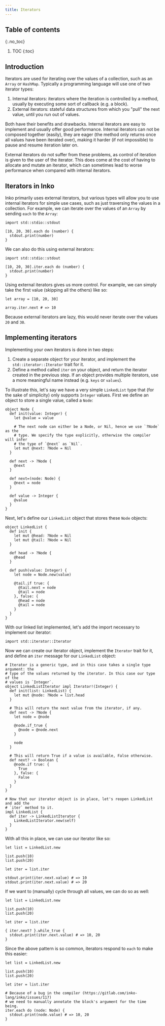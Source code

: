 ```yaml
---
title: Iterators
---
```

<!-- vale off -->

## Table of contents
{:.no_toc}

1. TOC
{:toc}

## Introduction

Iterators are used for iterating over the values of a collection, such as an
`Array` or `HashMap`. Typically a programming language will use one of two
iterator types:

1. Internal iterators: iterators where the iteration is controlled by a method,
   usually by executing some sort of callback (e.g. a block).
2. External iterators: stateful data structures from which you "pull" the next
   value, until you run out of values.

Both have their benefits and drawbacks. Internal iterators are easy to implement
and usually offer good performance. Internal iterators can not be composed
together (easily), they are eager (the method only returns once all values have
been iterated over), making it harder (if not impossible) to pause and resume
iteration later on.

External iterators do not suffer from these problems, as control of iteration is
given to the user of the iterator. This does come at the cost of having to
allocate and mutate an iterator, which can sometimes lead to worse performance
when compared with internal iterators.

## Iterators in Inko

Inko primarily uses external iterators, but various types will allow you to use
internal iterators for simple use cases, such as just traversing the values in a
collection. For example, we can iterate over the values of an `Array` by sending
`each` to the `Array`:

```inko
import std::stdio::stdout

[10, 20, 30].each do (number) {
  stdout.print(number)
}
```

We can also do this using external iterators:

```inko
import std::stdio::stdout

[10, 20, 30].iter.each do (number) {
  stdout.print(number)
}
```

Using external iterators gives us more control. For example, we can simply take
the first value (skipping all the others) like so:

```inko
let array = [10, 20, 30]

array.iter.next # => 10
```

Because external iterators are lazy, this would never iterate over the values
`20` and `30`.

## Implementing iterators

Implementing your own iterators is done in two steps:

1. Create a separate object for your iterator, and implement the
   `std::iterator::Iterator` trait for it.
2. Define a method called `iter` on your object, and return the iterator created
   in the previous step. If an object provides multiple iterators, use a more
   meaningful name instead (e.g. `keys` or `values`).

To illustrate this, let's say we have a very simple `LinkedList` type that (for
the sake of simplicity) only supports `Integer` values. First we define an
object to store a single value, called a `Node`:

```inko
object Node {
  def init(value: Integer) {
    let @value = value

    # The next node can either be a Node, or Nil, hence we use `?Node` as the
    # type. We specify the type explicitly, otherwise the compiler will infer
    # the type of `@next` as `Nil`.
    let mut @next: ?Node = Nil
  }

  def next -> ?Node {
    @next
  }

  def next=(node: Node) {
    @next = node
  }

  def value -> Integer {
    @value
  }
}
```

Next, let's define our `LinkedList` object that stores these `Node` objects:

```inko
object LinkedList {
  def init {
    let mut @head: ?Node = Nil
    let mut @tail: ?Node = Nil
  }

  def head -> ?Node {
    @head
  }

  def push(value: Integer) {
    let node = Node.new(value)

    @tail.if true: {
      @tail.next = node
      @tail = node
    }, false: {
      @head = node
      @tail = node
    }
  }
}
```

With our linked list implemented, let's add the import necessary to implement
our iterator:

```inko
import std::iterator::Iterator
```

Now we can create our iterator object, implement the `Iterator` trait for it,
and define an `iter` message for our `LinkedList` object:

```inko
# Iterator is a generic type, and in this case takes a single type argument: the
# type of the values returned by the iterator. In this case our type of the
# values is `Integer`.
object LinkedListIterator impl Iterator!(Integer) {
  def init(list: LinkedList) {
    let mut @node: ?Node = list.head
  }

  # This will return the next value from the iterator, if any.
  def next -> ?Node {
    let node = @node

    @node.if_true {
      @node = @node.next
    }

    node
  }

  # This will return True if a value is available, False otherwise.
  def next? -> Boolean {
    @node.if true: {
      True
    }, false: {
      False
    }
  }
}

# Now that our iterator object is in place, let's reopen LinkedList and add the
# `iter` method to it.
impl LinkedList {
  def iter -> LinkedListIterator {
    LinkedListIterator.new(self)
  }
}
```

With all this in place, we can use our iterator like so:

```inko
let list = LinkedList.new

list.push(10)
list.push(20)

let iter = list.iter

stdout.print(iter.next.value) # => 10
stdout.print(iter.next.value) # => 20
```

If we want to (manually) cycle through all values, we can do so as well:

```inko
let list = LinkedList.new

list.push(10)
list.push(20)

let iter = list.iter

{ iter.next? }.while_true {
  stdout.print(iter.next.value) # => 10, 20
}
```

Since the above pattern is so common, iterators respond to `each` to make this
easier:

```inko
let list = LinkedList.new

list.push(10)
list.push(20)

let iter = list.iter

# Because of a bug in the compiler (https://gitlab.com/inko-lang/inko/issues/117)
# we need to manually annotate the block's argument for the time being.
iter.each do (node: Node) {
  stdout.print(node.value) # => 10, 20
}
```
